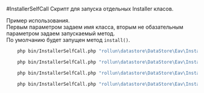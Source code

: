 #InstallerSelfCall
Скрипт для запуска отдельных Installer класов.

Пример использования.  
Первым параметром задаем имя класса, вторым не обазательным параметром задаем запускаемый метод.  
По умолчанию будет запущен метод `install()`.

```bash
    php bin/InstallerSelfCall.php "rollun\datastore\DataStore\Eav\Installer"
```

```bash
    php bin/InstallerSelfCall.php "rollun\datastore\DataStore\Eav\Installer" install
```

```bash
    php bin/InstallerSelfCall.php "rollun\datastore\DataStore\Eav\Installer" uninstall
```

```bash
    php bin/InstallerSelfCall.php "rollun\datastore\DataStore\Eav\Installer" reinstall
```